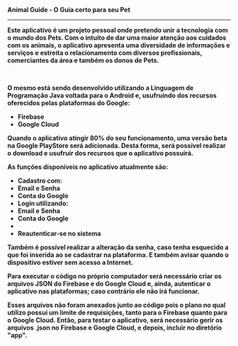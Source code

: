 <b> 
    Animal Guide - O Guia certo para seu Pet
    <hr>
    <p>Este aplicativo é um projeto pessoal onde pretendo unir a tecnologia com o mundo dos Pets. 
    Com o intuito de dar uma maior atenção aos cuidados com os animais, o aplicativo apresenta uma diversidade de informações 
    e serviços e estreita o relacionamento com diversos profissionais, 
    comerciantes da área e também os donos de Pets. </p><br>
    <p>O mesmo está sendo desenvolvido utilizando a Linguagem de Programação <b>Java</b>
    voltada para o Android e, usufruindo dos recursos oferecidos pelas plataformas do Google:</p>
    <ul>
    <li>Firebase</li>
    <li>Google Cloud</li>
    </ul>
    <p> Quando o aplicativo atingir 80% do seu funcionamento, uma versão beta na Google PlayStore será adicionada. 
    Desta forma, será possível realizar o download e usufruir dos recursos que o aplicativo possuirá.</p>
    <p>As funções disponíveis no aplicativo atualmente são:</p>
    <ul>
    <li>Cadastro com:</li>
    <li>Email e Senha</li>
    <li>Conta do Google</li>
    <li>Login utilizando:</li>
    <li>Email e Senha</li>
    <li>Conta do Google<li>
    <li>Reautenticar-se no sistema</li>
    </ul>
    <p>Também é possível realizar a alteração da senha, caso tenha esquecido a que foi inserida ao se cadastrar na plataforma. E também avisar quando o dispositivo estiver sem acesso a Internet.</p>
    <p>Para executar o código no próprio computador será necessário criar os arquivos JSON
    do Firebase e do Google Cloud e, ainda, autenticar o aplicativo nas plataformas; caso contrário ele não irá funcionar.</p>
    <p>Esses arquivos não foram anexados junto ao código pois o plano no qual utilizo possui um limite de requisições, tanto para o Firebase quanto para o Google Cloud. Então, para testar o aplicativo, será necessário gerir os arquivos .json no Firebase e Google Cloud, e depois, incluir no diretório "app".</p>
</b>
